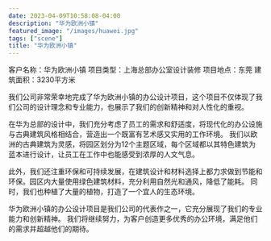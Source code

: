 ```yaml
---
date: 2023-04-09T10:58:08-04:00
description: "华为欧洲小镇"
featured_image: "/images/huawei.jpg"
tags: ["scene"]
title: "华为欧洲小镇"
---
```

客户名称：华为欧洲小镇 项目类型：上海总部办公室设计装修
项目地点：东莞 建筑面积：3230平方米

我们公司非常荣幸地完成了华为欧洲小镇的办公设计项目，这个项目不仅体现了我们公司的设计理念和专业能力，也展示了我们的创新精神和对人性化的重视。

在华为总部的设计中，我们充分考虑了员工的需求和舒适度，将现代化的办公设施与古典建筑风格相结合，营造出一个既富有艺术感又实用的工作环境。
我们以欧洲的古典建筑为灵感，将园区划分为12个主题区域，每个区域都以其特色建筑为蓝本进行设计，让员工在工作中也能感受到浓厚的人文气息。

此外，我们还注重环保和可持续发展，在建筑设计和材料选择上都力求做到节能和环保。园区内大量使用绿色建筑材料，充分利用自然光和通风，降低了能耗。
同时，我们也种植了大量的植物，打造了一个宜人的生态环境。

华为欧洲小镇的办公设计项目是我们公司的代表作之一，它充分展现了我们的专业能力和创新精神。
我们将继续努力，为客户创造更多优秀的办公环境，满足他们的需求并超越他们的期待。

